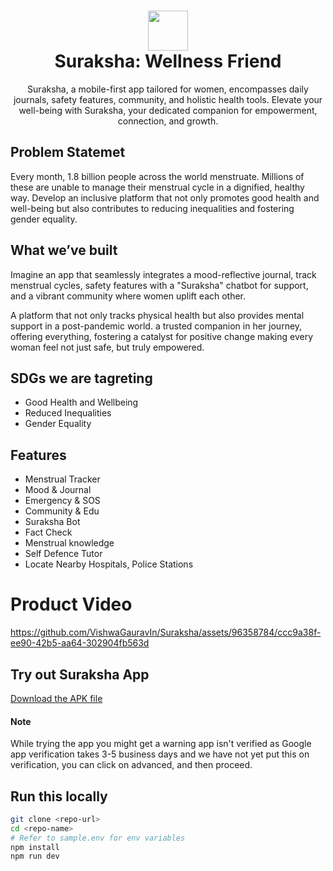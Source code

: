 <div align="center">
  <h1> 
    <img src="https://Suraksha.vercel.app/logo.png" width="64px">
    <br/> 
    Suraksha: Wellness Friend
  </h1>
  Suraksha, a mobile-first app tailored for women, encompasses daily journals, safety features, community, and holistic health tools. Elevate your well-being with Suraksha, your dedicated companion for empowerment, connection, and growth.
</div>

## Problem Statemet
Every month, 1.8 billion people across the world menstruate. Millions of these are unable to manage their menstrual cycle in a dignified, healthy way. Develop an inclusive platform that not only promotes good health and well-being but also contributes to reducing inequalities and fostering gender equality.

## What we’ve built
Imagine an app that seamlessly integrates a mood-reflective journal, track menstrual cycles, safety features with a "Suraksha" chatbot for support, and a vibrant community where women uplift each other.

A platform that not only tracks physical health but also provides mental support in a post-pandemic world. a trusted companion in her journey, offering everything, fostering a catalyst for positive change making every woman feel not just safe, but truly empowered.

## SDGs we are tagreting
- Good Health and Wellbeing
- Reduced Inequalities
- Gender Equality

## Features
- Menstrual Tracker
- Mood & Journal
- Emergency & SOS
- Community & Edu
- Suraksha Bot 
- Fact Check
- Menstrual knowledge
- Self Defence Tutor
- Locate Nearby Hospitals, Police Stations

# Product Video

https://github.com/VishwaGauravIn/Suraksha/assets/96358784/ccc9a38f-ee90-42b5-aa64-302904fb563d

## Try out Suraksha App

<a href="https://Suraksha.vercel.app/Suraksha.apk" download>
 Download the APK file
</a>

#### Note
While trying the app you might get a warning app isn't verified as Google app verification takes 3-5 business days and we have not yet put this on verification, you can click on advanced, and then proceed.

## Run this locally

```bash
git clone <repo-url>
cd <repo-name>
# Refer to sample.env for env variables
npm install
npm run dev
```
